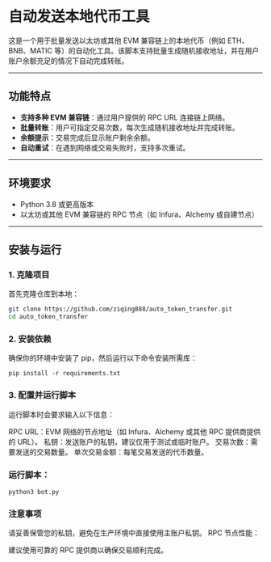 # 自动发送本地代币工具

这是一个用于批量发送以太坊或其他 EVM 兼容链上的本地代币（例如 ETH、BNB、MATIC 等）的自动化工具。该脚本支持批量生成随机接收地址，并在用户账户余额充足的情况下自动完成转账。

---

## 功能特点
- **支持多种 EVM 兼容链**：通过用户提供的 RPC URL 连接链上网络。
- **批量转账**：用户可指定交易次数，每次生成随机接收地址并完成转账。
- **余额提示**：交易完成后显示账户剩余余额。
- **自动重试**：在遇到网络或交易失败时，支持多次重试。

---

## 环境要求
- Python 3.8 或更高版本
- 以太坊或其他 EVM 兼容链的 RPC 节点（如 Infura、Alchemy 或自建节点）

---

## 安装与运行

### 1. 克隆项目
首先克隆仓库到本地：
```bash
git clone https://github.com/ziqing888/auto_token_transfer.git
cd auto_token_transfer
```
### 2. 安装依赖
确保你的环境中安装了 pip，然后运行以下命令安装所需库：
```
pip install -r requirements.txt
```
### 3. 配置并运行脚本
运行脚本时会要求输入以下信息：

RPC URL：EVM 网络的节点地址（如 Infura、Alchemy 或其他 RPC 提供商提供的 URL）。
私钥：发送账户的私钥，建议仅用于测试或临时账户。
交易次数：需要发送的交易数量。
单次交易金额：每笔交易发送的代币数量。
### 运行脚本：
```
python3 bot.py
```
### 注意事项

请妥善保管您的私钥，避免在生产环境中直接使用主账户私钥。
RPC 节点性能：

建议使用可靠的 RPC 提供商以确保交易顺利完成。
